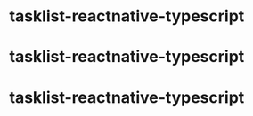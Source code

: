 # tasklist-reactnative-typescript
# tasklist-reactnative-typescript
# tasklist-reactnative-typescript
